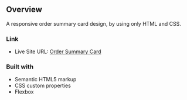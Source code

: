 ## Overview
A responsive order summary card design, by using only HTML and CSS.

### Link
- Live Site URL: [Order Summary Card](https://babakaana.github.io/Order-Summary-Card/)

### Built with

- Semantic HTML5 markup
- CSS custom properties
- Flexbox